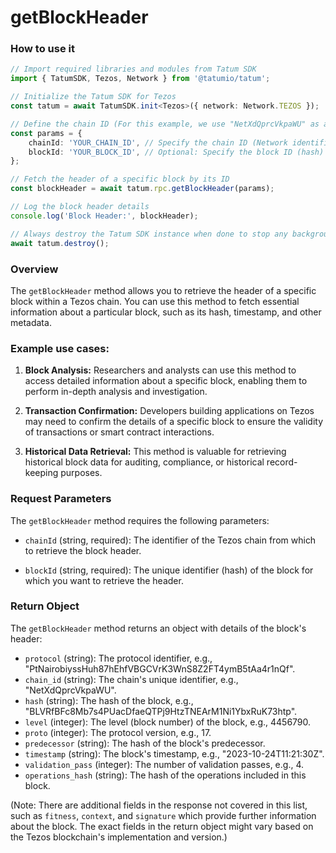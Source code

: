 # getBlockHeader

### How to use it 

```typescript
// Import required libraries and modules from Tatum SDK
import { TatumSDK, Tezos, Network } from '@tatumio/tatum';

// Initialize the Tatum SDK for Tezos
const tatum = await TatumSDK.init<Tezos>({ network: Network.TEZOS });

// Define the chain ID (For this example, we use "NetXdQprcVkpaWU" as a placeholder)
const params = {
    chainId: 'YOUR_CHAIN_ID', // Specify the chain ID (Network identifier)
    blockId: 'YOUR_BLOCK_ID', // Optional: Specify the block ID (hash)
};

// Fetch the header of a specific block by its ID
const blockHeader = await tatum.rpc.getBlockHeader(params);

// Log the block header details
console.log('Block Header:', blockHeader);

// Always destroy the Tatum SDK instance when done to stop any background processes
await tatum.destroy();
```

### Overview

The `getBlockHeader` method allows you to retrieve the header of a specific block within a Tezos chain. You can use this method to fetch essential information about a particular block, such as its hash, timestamp, and other metadata.

### Example use cases:

1. **Block Analysis:**
   Researchers and analysts can use this method to access detailed information about a specific block, enabling them to perform in-depth analysis and investigation.

2. **Transaction Confirmation:**
   Developers building applications on Tezos may need to confirm the details of a specific block to ensure the validity of transactions or smart contract interactions.

3. **Historical Data Retrieval:**
   This method is valuable for retrieving historical block data for auditing, compliance, or historical record-keeping purposes.

### Request Parameters

The `getBlockHeader` method requires the following parameters:

- `chainId` (string, required): 
  The identifier of the Tezos chain from which to retrieve the block header.

- `blockId` (string, required): 
  The unique identifier (hash) of the block for which you want to retrieve the header.

### Return Object

The `getBlockHeader` method returns an object with details of the block's header:

- `protocol` (string): The protocol identifier, e.g., "PtNairobiyssHuh87hEhfVBGCVrK3WnS8Z2FT4ymB5tAa4r1nQf".
- `chain_id` (string): The chain's unique identifier, e.g., "NetXdQprcVkpaWU".
- `hash` (string): The hash of the block, e.g., "BLVRfBFc8Mb7s4PUacDfaeQTPj9HtzTNEArM1Ni1YbxRuK73htp".
- `level` (integer): The level (block number) of the block, e.g., 4456790.
- `proto` (integer): The protocol version, e.g., 17.
- `predecessor` (string): The hash of the block's predecessor.
- `timestamp` (string): The block's timestamp, e.g., "2023-10-24T11:21:30Z".
- `validation_pass` (integer): The number of validation passes, e.g., 4.
- `operations_hash` (string): The hash of the operations included in this block.

(Note: There are additional fields in the response not covered in this list, such as `fitness`, `context`, and `signature` which provide further information about the block. The exact fields in the return object might vary based on the Tezos blockchain's implementation and version.)